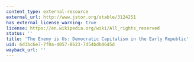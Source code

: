 ```yaml
---
content_type: external-resource
external_url: http://www.jstor.org/stable/3124251
has_external_license_warning: true
license: https://en.wikipedia.org/wiki/All_rights_reserved
status: ''
title: 'The Enemy is Us: Democratic Capitalism in the Early Republic'
uid: 6d3bc6e7-7f0a-4057-8623-7d54bdb06d5d
wayback_url: ''
---
```

